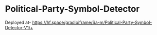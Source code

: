 # Political-Party-Symbol-Detector

Deployed at- https://hf.space/gradioiframe/Sa-m/Political-Party-Symbol-Detector-V1/+

